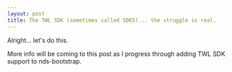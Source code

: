 ```yaml
---
layout: post
title: The TWL SDK (sometimes called SDK5)... the struggle is real.
---
```


Alright... let's do this.

More info will be coming to this post as I progress through adding TWL SDK support to nds-bootstrap.
